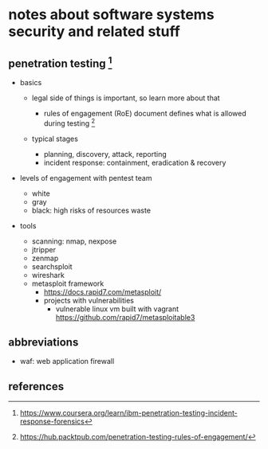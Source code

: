 # notes about software systems security and related stuff

## penetration testing [^2]

- basics
  - legal side of things is important, so learn more about that 
    - rules of engagement (RoE) document defines what is allowed during testing [^1]

  - typical stages
    - planning, discovery, attack, reporting
    - incident response: containment, eradication & recovery

- levels of engagement with pentest team
  - white
  - gray
  - black: high risks of resources waste

- tools
  - scanning: nmap, nexpose 
  - jtripper
  - zenmap
  - searchsploit
  - wireshark
  - metasploit framework
    - https://docs.rapid7.com/metasploit/
    - projects with vulnerabilities
      - vulnerable linux vm built with vagrant https://github.com/rapid7/metasploitable3


## abbreviations

- waf: web application firewall


## references

[^1]: https://hub.packtpub.com/penetration-testing-rules-of-engagement/
[^2]: https://www.coursera.org/learn/ibm-penetration-testing-incident-response-forensics
